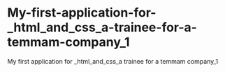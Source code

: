 # My-first-application-for-_html_and_css_a-trainee-for-a-temmam-company_1
My first application for _html_and_css_a trainee for a temmam company_1
